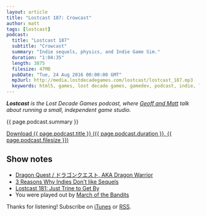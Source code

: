 ```yaml
---
layout: article
title: "Lostcast 187: Crowcast"
author: matt
tags: [lostcast]
podcast:
  title: "Lostcast 187"
  subtitle: "Crowcast"
  summary: "Indie sequels, physics, and Indie Game Sim."
  duration: "1:04:35"
  length: 3875
  filesize: 47MB
  pubDate: "Tue, 24 Aug 2016 00:00:00 GMT"
  mp3url: http://media.lostdecadegames.com/lostcast/lostcast_187.mp3
  keywords: html5, games, lost decade games, gamedev, podcast, indie, lostcast
---
```

_**Lostcast** is the Lost Decade Games podcast, where [Geoff and Matt](/about/) talk about running a small, independent game studio._

{{ page.podcast.summary }}

<a class="download-podcast" href="{{ page.podcast.mp3url }}">
	Download {{ page.podcast.title }} ({{ page.podcast.duration }}, {{ page.podcast.filesize }})
</a>

## Show notes

* [Dragon Quest / ドラゴンクエスト, AKA Dragon Warrior](http://videogamesdensetsu.tumblr.com/post/144958266415/dragon-quest-%E3%83%89%E3%83%A9%E3%82%B4%E3%83%B3%E3%82%AF%E3%82%A8%E3%82%B9%E3%83%88-aka-dragon)
* [3 Reasons Why Indies Don't like Sequels](http://www.gamasutra.com/blogs/JoshBycer/20160805/278640/3_Reasons_Why_Indies_Dont_like_Sequels.php)
* [Lostcast 181: Just Trine to Get By](http://www.lostdecadegames.com/lostcast-181/)
* You were played out by [March of the Bandits](https://joshuamorse.bandcamp.com/track/march-of-the-bandits-waveform-2)

Thanks for listening! Subscribe on [iTunes](http://itunes.apple.com/us/podcast/lostcast/id481950724) or [RSS](/lostcast.xml).
